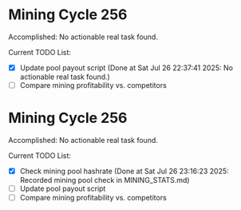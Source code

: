 # Mining Cycle 256

Accomplished: No actionable real task found.

Current TODO List:

- [x] Update pool payout script  (Done at Sat Jul 26 22:37:41 2025: No actionable real task found.)
- [ ] Compare mining profitability vs. competitors

# Mining Cycle 256

Accomplished: No actionable real task found.

Current TODO List:

- [x] Check mining pool hashrate  (Done at Sat Jul 26 23:16:23 2025: Recorded mining pool check in MINING_STATS.md)
- [ ] Update pool payout script
- [ ] Compare mining profitability vs. competitors